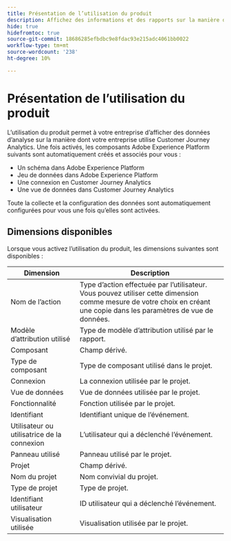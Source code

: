 ```yaml
---
title: Présentation de l’utilisation du produit
description: Affichez des informations et des rapports sur la manière dont votre entreprise utilise Customer Journey Analytics.
hide: true
hidefromtoc: true
source-git-commit: 18686285efbdbc9e8fdac93e215adc4061bb0022
workflow-type: tm+mt
source-wordcount: '238'
ht-degree: 10%

---
```


# Présentation de l’utilisation du produit

L’utilisation du produit permet à votre entreprise d’afficher des données d’analyse sur la manière dont votre entreprise utilise Customer Journey Analytics. Une fois activés, les composants Adobe Experience Platform suivants sont automatiquement créés et associés pour vous :

* Un schéma dans Adobe Experience Platform
* Jeu de données dans Adobe Experience Platform
* Une connexion en Customer Journey Analytics
* Une vue de données dans Customer Journey Analytics

Toute la collecte et la configuration des données sont automatiquement configurées pour vous une fois qu’elles sont activées.

## Dimensions disponibles

Lorsque vous activez l’utilisation du produit, les dimensions suivantes sont disponibles :

| Dimension | Description |
| --- | --- |
| Nom de l’action | Type d’action effectuée par l’utilisateur. Vous pouvez utiliser cette dimension comme mesure de votre choix en créant une copie dans les paramètres de vue de données. |
| Modèle d’attribution utilisé | Type de modèle d’attribution utilisé par le rapport. |
| Composant | Champ dérivé. |
| Type de composant | Type de composant utilisé dans le projet. |
| Connexion | La connexion utilisée par le projet. |
| Vue de données | Vue de données utilisée par le projet. |
| Fonctionnalité | Fonction utilisée par le projet. |
| Identifiant | Identifiant unique de l’événement. |
| Utilisateur ou utilisatrice de la connexion | L’utilisateur qui a déclenché l’événement. |
| Panneau utilisé | Panneau utilisé par le projet. |
| Projet    | Champ dérivé. |
| Nom du projet | Nom convivial du projet. |
| Type de projet | Type de projet. |
| Identifiant utilisateur | ID utilisateur qui a déclenché l’événement. |
| Visualisation utilisée | Visualisation utilisée par le projet. |
